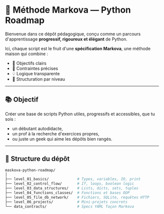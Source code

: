 # 🧠 Méthode Markova — Python Roadmap

Bienvenue dans ce dépôt pédagogique, conçu comme un parcours d'apprentissage **progressif, rigoureux et élégant** de Python.

Ici, chaque script est le fruit d'une **spécification Markova**, une méthode maison qui combine :
- 🎯 Objectifs clairs
- 🧪 Contraintes précises
- 💡 Logique transparente
- 📂 Structuration par niveau

---

## 📚 Objectif

Créer une base de scripts Python utiles, progressifs et accessibles, que tu sois :
- un débutant autodidacte,
- un prof à la recherche d'exercices propres,
- ou juste un geek qui aime les dépôts bien rangés.

---

## 🧱 Structure du dépôt

```bash
maskova-python-roadmap/
│
├── level_01_basics/             # Types, variables, IO, print
├── level_02_control_flow/       # If, loops, boolean logic
├── level_03_data_structures/    # Lists, dicts, sets, tuples
├── level_04_functions_classes/  # Fonctions et bases OOP
├── level_05_file_db_network/    # Fichiers, SQLite, requêtes HTTP
├── level_06_projects/           # Mini-projets concrets
└── data_contracts/              # Specs YAML façon Markova
``` 
